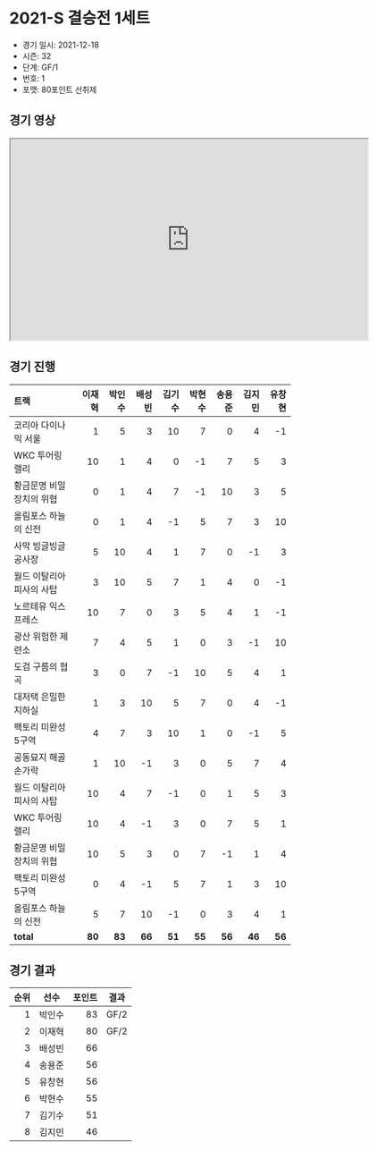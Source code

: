 # 2021-S 결승전 1세트

- 경기 일시: 2021-12-18
- 시즌: 32
- 단계: GF/1
- 번호: 1
- 포맷: 80포인트 선취제





## 경기 영상
<iframe width="640" height="360"
src="https://www.youtube.com/embed/xwnhPlMO694">
</iframe>

## 경기 진행

| 트랙 | 이재혁 | 박인수 | 배성빈 | 김기수 | 박현수 | 송용준 | 김지민 | 유창현 |
|:---|---:|---:|---:|---:|---:|---:|---:|---:|
| 코리아 다이나믹 서울 | 1 | 5 | 3 | 10 | 7 | 0 | 4 | -1 |
| WKC 투어링 랠리 | 10 | 1 | 4 | 0 | -1 | 7 | 5 | 3 |
| 황금문명 비밀장치의 위협 | 0 | 1 | 4 | 7 | -1 | 10 | 3 | 5 |
| 올림포스 하늘의 신전 | 0 | 1 | 4 | -1 | 5 | 7 | 3 | 10 |
| 사막 빙글빙글 공사장 | 5 | 10 | 4 | 1 | 7 | 0 | -1 | 3 |
| 월드 이탈리아 피사의 사탑 | 3 | 10 | 5 | 7 | 1 | 4 | 0 | -1 |
| 노르테유 익스프레스 | 10 | 7 | 0 | 3 | 5 | 4 | 1 | -1 |
| 광산 위험한 제련소 | 7 | 4 | 5 | 1 | 0 | 3 | -1 | 10 |
| 도검 구름의 협곡 | 3 | 0 | 7 | -1 | 10 | 5 | 4 | 1 |
| 대저택 은밀한 지하실 | 1 | 3 | 10 | 5 | 7 | 0 | 4 | -1 |
| 팩토리 미완성 5구역 | 4 | 7 | 3 | 10 | 1 | 0 | -1 | 5 |
| 공동묘지 해골 손가락 | 1 | 10 | -1 | 3 | 0 | 5 | 7 | 4 |
| 월드 이탈리아 피사의 사탑 | 10 | 4 | 7 | -1 | 0 | 1 | 5 | 3 |
| WKC 투어링 랠리 | 10 | 4 | -1 | 3 | 0 | 7 | 5 | 1 |
| 황금문명 비밀장치의 위협 | 10 | 5 | 3 | 0 | 7 | -1 | 1 | 4 |
| 팩토리 미완성 5구역 | 0 | 4 | -1 | 5 | 7 | 1 | 3 | 10 |
| 올림포스 하늘의 신전 | 5 | 7 | 10 | -1 | 0 | 3 | 4 | 1 |
| __total__ | __80__ | __83__ | __66__ | __51__ | __55__ | __56__ | __46__ | __56__ |




## 경기 결과

| 순위 | 선수 | 포인트 | 결과 |
|---:|:---:|---:|:---:|
| 1 | 박인수 | 83 | GF/2 |
| 2 | 이재혁 | 80 | GF/2 |
| 3 | 배성빈 | 66 |  |
| 4 | 송용준 | 56 |  |
| 5 | 유창현 | 56 |  |
| 6 | 박현수 | 55 |  |
| 7 | 김기수 | 51 |  |
| 8 | 김지민 | 46 |  |

